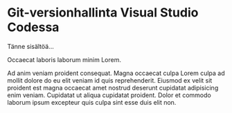 # Git-versionhallinta Visual Studio Codessa

Tänne sisältöä...

Occaecat laboris laborum minim Lorem.

Ad anim veniam proident consequat. Magna occaecat culpa Lorem culpa ad mollit dolore do eu elit veniam id quis reprehenderit. Eiusmod ex velit sit proident est magna occaecat amet nostrud deserunt cupidatat adipisicing enim veniam. Cupidatat ut aliqua cupidatat proident. Dolor et commodo laborum ipsum excepteur quis culpa sint esse duis elit non.